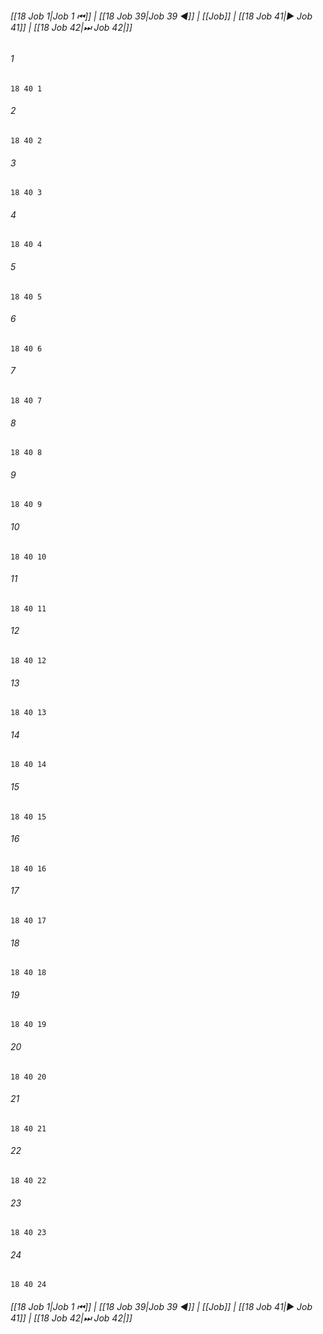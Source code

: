 
###### [[18 Job 1|Job 1 ⏮]] | [[18 Job 39|Job 39 ◀]] | [[Job]] | [[18 Job 41|▶ Job 41]] | [[18 Job 42|⏭ Job 42|]]

###### 1
``` verse
18 40 1 
```
###### 2
``` verse
18 40 2 
```
###### 3
``` verse
18 40 3 
```
###### 4
``` verse
18 40 4 
```
###### 5
``` verse
18 40 5 
```
###### 6
``` verse
18 40 6 
```
###### 7
``` verse
18 40 7 
```
###### 8
``` verse
18 40 8 
```
###### 9
``` verse
18 40 9 
```
###### 10
``` verse
18 40 10 
```
###### 11
``` verse
18 40 11 
```
###### 12
``` verse
18 40 12 
```
###### 13
``` verse
18 40 13 
```
###### 14
``` verse
18 40 14 
```
###### 15
``` verse
18 40 15 
```
###### 16
``` verse
18 40 16 
```
###### 17
``` verse
18 40 17 
```
###### 18
``` verse
18 40 18 
```
###### 19
``` verse
18 40 19 
```
###### 20
``` verse
18 40 20 
```
###### 21
``` verse
18 40 21 
```
###### 22
``` verse
18 40 22 
```
###### 23
``` verse
18 40 23 
```
###### 24
``` verse
18 40 24 
```

###### [[18 Job 1|Job 1 ⏮]] | [[18 Job 39|Job 39 ◀]] | [[Job]] | [[18 Job 41|▶ Job 41]] | [[18 Job 42|⏭ Job 42|]]

